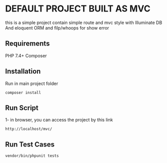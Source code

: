 # DEFAULT PROJECT BUILT AS MVC

this is a simple project contain simple route and mvc style with Illuminate DB And eloquent ORM and filp/whoops for show error 
 
## Requirements

PHP 7.4+ 
Composer

## Installation

Run in main project folder

```
composer install
```

## Run Script

1- in browser, you can access the project by this link

```
http://localhost/mvc/
```
 
## Run Test Cases

```
vendor/bin/phpunit tests
```

